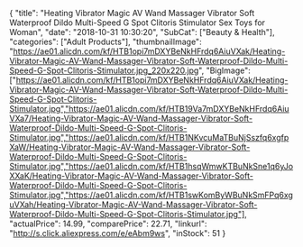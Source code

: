 {
	"title": "Heating Vibrator Magic AV Wand Massager Vibrator Soft Waterproof Dildo Multi-Speed G Spot Clitoris Stimulator Sex Toys for Woman",
	"date": "2018-10-31 10:30:20",
	"SubCat": ["Beauty & Health"],
	"categories": ["Adult Products"],
	"thumbnailImage": "https://ae01.alicdn.com/kf/HTB1opi7mDXYBeNkHFrdq6AiuVXak/Heating-Vibrator-Magic-AV-Wand-Massager-Vibrator-Soft-Waterproof-Dildo-Multi-Speed-G-Spot-Clitoris-Stimulator.jpg_220x220.jpg",
	"BigImage": ["https://ae01.alicdn.com/kf/HTB1opi7mDXYBeNkHFrdq6AiuVXak/Heating-Vibrator-Magic-AV-Wand-Massager-Vibrator-Soft-Waterproof-Dildo-Multi-Speed-G-Spot-Clitoris-Stimulator.jpg","https://ae01.alicdn.com/kf/HTB19Va7mDXYBeNkHFrdq6AiuVXa7/Heating-Vibrator-Magic-AV-Wand-Massager-Vibrator-Soft-Waterproof-Dildo-Multi-Speed-G-Spot-Clitoris-Stimulator.jpg","https://ae01.alicdn.com/kf/HTB1NKvcuMaTBuNjSszfq6xgfpXaW/Heating-Vibrator-Magic-AV-Wand-Massager-Vibrator-Soft-Waterproof-Dildo-Multi-Speed-G-Spot-Clitoris-Stimulator.jpg","https://ae01.alicdn.com/kf/HTB1hsqWmwKTBuNkSne1q6yJoXXaK/Heating-Vibrator-Magic-AV-Wand-Massager-Vibrator-Soft-Waterproof-Dildo-Multi-Speed-G-Spot-Clitoris-Stimulator.jpg","https://ae01.alicdn.com/kf/HTB1swKomByWBuNkSmFPq6xguVXah/Heating-Vibrator-Magic-AV-Wand-Massager-Vibrator-Soft-Waterproof-Dildo-Multi-Speed-G-Spot-Clitoris-Stimulator.jpg"],
	"actualPrice": 14.99,
	"comparePrice": 22.71,
	"linkurl": "http://s.click.aliexpress.com/e/eAbm9ws",
	"inStock": 51
}
